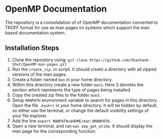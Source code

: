 <h1>OpenMP Documentation</h1>
The repository is a consolidation of of OpenMP documentation converted to TROFF format for use as man pages on systems which support the man based documentation system.

<h2> Installation Steps </h2>

1. Clone the repository using: `git clone https://github.com/Shashank-Shet/OpenMP-man-pages.git`
2. Run the `create_zip.sh` script. It should create a directory with all zipped versions of the man pages.
3. Create a folder named `man` in your home directory.
4. Within this directory create a new folder `man3`. Here 3 denotes the section which represents the type of pages being installed.
5. Copy the created zip files to the folder `man3`.
6. Setup `MANPATH` environment variable to search for pages in this directory. Open the file `.bashrc` in your home directory. It will be hidden by default, so either use the terminal, or change the default visibility settings of your file explorer. 
7. Add the line `export MANPATH=$HOME/man:$MANPATH`.
8. Open a new terminal, and run `man omp_get_wtime`. It should display the man page for the corresponding function.
